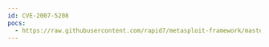 ```yaml
---
id: CVE-2007-5208
pocs:
  - https://raw.githubusercontent.com/rapid7/metasploit-framework/master/modules/exploits/linux/misc/hplip_hpssd_exec.rb
---
```

